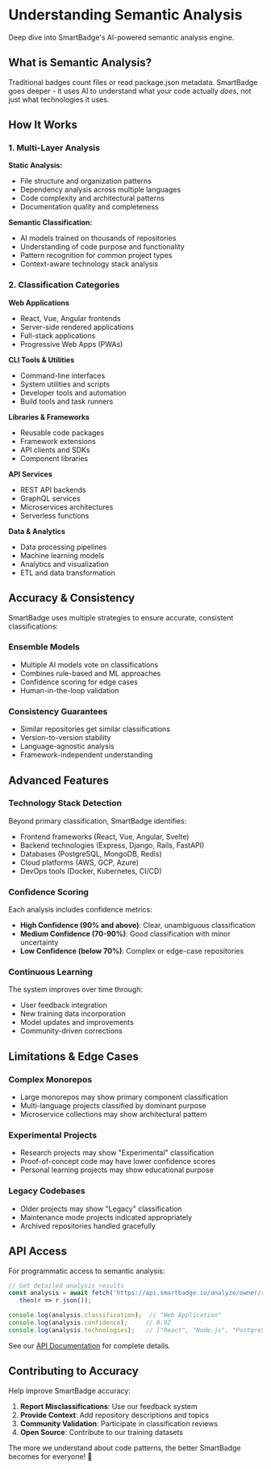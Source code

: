 # Understanding Semantic Analysis

Deep dive into SmartBadge's AI-powered semantic analysis engine.

## What is Semantic Analysis?

Traditional badges count files or read package.json metadata. SmartBadge goes deeper - it uses AI to understand what your code actually *does*, not just what technologies it uses.

## How It Works

### 1. Multi-Layer Analysis

**Static Analysis:**
- File structure and organization patterns  
- Dependency analysis across multiple languages
- Code complexity and architectural patterns
- Documentation quality and completeness

**Semantic Classification:**
- AI models trained on thousands of repositories
- Understanding of code purpose and functionality  
- Pattern recognition for common project types
- Context-aware technology stack analysis

### 2. Classification Categories

**Web Applications**
- React, Vue, Angular frontends
- Server-side rendered applications
- Full-stack applications
- Progressive Web Apps (PWAs)

**CLI Tools & Utilities**
- Command-line interfaces
- System utilities and scripts
- Developer tools and automation
- Build tools and task runners

**Libraries & Frameworks**
- Reusable code packages
- Framework extensions
- API clients and SDKs
- Component libraries

**API Services**
- REST API backends
- GraphQL services
- Microservices architectures
- Serverless functions

**Data & Analytics**
- Data processing pipelines
- Machine learning models
- Analytics and visualization
- ETL and data transformation

## Accuracy & Consistency

SmartBadge uses multiple strategies to ensure accurate, consistent classifications:

### Ensemble Models
- Multiple AI models vote on classifications
- Combines rule-based and ML approaches
- Confidence scoring for edge cases
- Human-in-the-loop validation

### Consistency Guarantees
- Similar repositories get similar classifications
- Version-to-version stability
- Language-agnostic analysis
- Framework-independent understanding

## Advanced Features

### Technology Stack Detection
Beyond primary classification, SmartBadge identifies:
- Frontend frameworks (React, Vue, Angular, Svelte)
- Backend technologies (Express, Django, Rails, FastAPI)
- Databases (PostgreSQL, MongoDB, Redis)
- Cloud platforms (AWS, GCP, Azure)
- DevOps tools (Docker, Kubernetes, CI/CD)

### Confidence Scoring
Each analysis includes confidence metrics:
- **High Confidence (90% and above)**: Clear, unambiguous classification
- **Medium Confidence (70-90%)**: Good classification with minor uncertainty  
- **Low Confidence (below 70%)**: Complex or edge-case repositories

### Continuous Learning
The system improves over time through:
- User feedback integration
- New training data incorporation
- Model updates and improvements
- Community-driven corrections

## Limitations & Edge Cases

### Complex Monorepos
- Large monorepos may show primary component classification
- Multi-language projects classified by dominant purpose
- Microservice collections may show architectural pattern

### Experimental Projects
- Research projects may show "Experimental" classification
- Proof-of-concept code may have lower confidence scores
- Personal learning projects may show educational purpose

### Legacy Codebases
- Older projects may show "Legacy" classification
- Maintenance mode projects indicated appropriately
- Archived repositories handled gracefully

## API Access

For programmatic access to semantic analysis:

```javascript
// Get detailed analysis results
const analysis = await fetch('https://api.smartbadge.io/analyze/owner/repo')
  .then(r => r.json());

console.log(analysis.classification);  // "Web Application"
console.log(analysis.confidence);     // 0.92
console.log(analysis.technologies);   // ["React", "Node.js", "PostgreSQL"]
```

See our [API Documentation](../api/overview) for complete details.

## Contributing to Accuracy

Help improve SmartBadge accuracy:

1. **Report Misclassifications**: Use our feedback system
2. **Provide Context**: Add repository descriptions and topics
3. **Community Validation**: Participate in classification reviews
4. **Open Source**: Contribute to our training datasets

The more we understand about code patterns, the better SmartBadge becomes for everyone! 🚀